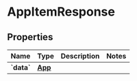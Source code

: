 
# AppItemResponse

## Properties
| Name | Type | Description | Notes |
| ------------ | ------------- | ------------- | ------------- |
| **&#x60;data&#x60;** | [**App**](App.md) |  |  |



